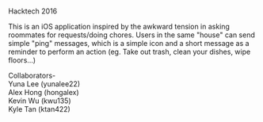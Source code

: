 # 
Hacktech 2016 

This is an iOS application inspired by the awkward tension in asking roommates for requests/doing chores. 
Users in the same "house" can send simple "ping" messages, which is a simple icon and a short message
as a reminder to perform an action (eg. Take out trash, clean your dishes, wipe floors...) 

Collaborators- <br />
Yuna Lee (yunalee22) <br />
Alex Hong (hongalex) <br />
Kevin Wu (kwu135) <br />
Kyle Tan (ktan422)
